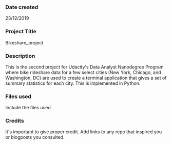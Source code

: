 ### Date created
23/12/2019

### Project Title
Bikeshare_project

### Description
This is the second project for Udacity's Data Analyst Nanodegree Program where bike rideshare data for a few select cities (New York, Chicago, and Washington, DC) are used to create a terminal application that gives a set of summary statistics for each city. This is implemented in Python.

### Files used
Include the files used

### Credits
It's important to give proper credit. Add links to any repo that inspired you or blogposts you consulted.

